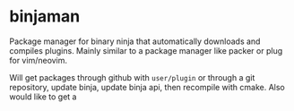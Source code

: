 # binjaman
Package manager for binary ninja that automatically downloads and compiles plugins.
Mainly similar to a package manager like packer or plug for vim/neovim.

Will get packages through github with ```user/plugin``` or through a git repository, 
update binja, update binja api, then recompile with cmake. Also would like to get a 
